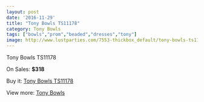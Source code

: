 ```yaml
---
layout: post
date: '2016-11-29'
title: "Tony Bowls TS11178"
category: Tony Bowls
tags: ["bowls","prom","beaded","dresses","tony"]
image: http://www.lustparties.com/7553-thickbox_default/tony-bowls-ts11178.jpg
---
```

Tony Bowls TS11178

On Sales: **$318**
<a href="https://www.lustparties.com/en/tony-bowls/2517-tony-bowls-ts11178.html"><amp-img layout="responsive" width="600" height="600" src="//www.lustparties.com/7553-thickbox_default/tony-bowls-ts11178.jpg" alt="Tony Bowls TS11178 0" /></a>
<a href="https://www.lustparties.com/en/tony-bowls/2517-tony-bowls-ts11178.html"><amp-img layout="responsive" width="600" height="600" src="//www.lustparties.com/7556-thickbox_default/tony-bowls-ts11178.jpg" alt="Tony Bowls TS11178 1" /></a>
<a href="https://www.lustparties.com/en/tony-bowls/2517-tony-bowls-ts11178.html"><amp-img layout="responsive" width="600" height="600" src="//www.lustparties.com/7555-thickbox_default/tony-bowls-ts11178.jpg" alt="Tony Bowls TS11178 2" /></a>
<a href="https://www.lustparties.com/en/tony-bowls/2517-tony-bowls-ts11178.html"><amp-img layout="responsive" width="600" height="600" src="//www.lustparties.com/7554-thickbox_default/tony-bowls-ts11178.jpg" alt="Tony Bowls TS11178 3" /></a>

Buy it: [Tony Bowls TS11178](https://www.lustparties.com/en/tony-bowls/2517-tony-bowls-ts11178.html "Tony Bowls TS11178")

View more: [Tony Bowls](https://www.lustparties.com/en/5-tony-bowls "Tony Bowls")